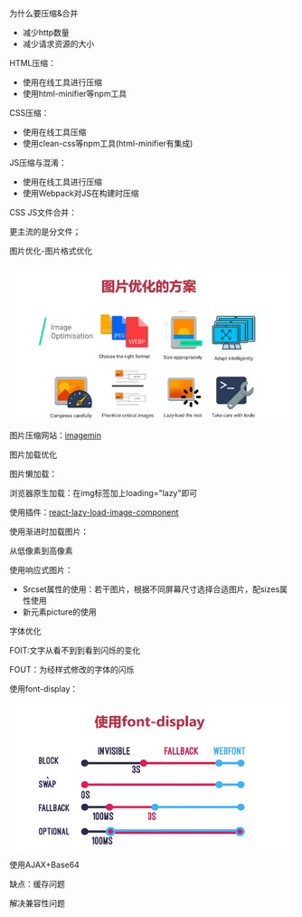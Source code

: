 为什么要压缩&合并

- 减少http数量
- 减少请求资源的大小

HTML压缩：

- 使用在线工具进行压缩
- 使用html-minifier等npm工具

CSS压缩：

- 使用在线工具压缩
- 使用clean-css等npm工具(html-minifier有集成)

JS压缩与混淆：

- 使用在线工具进行压缩
- 使用Webpack对JS在构建时压缩

CSS JS文件合并：

 更主流的是分文件；

图片优化-图片格式优化 

![](./img/tupian.png)

图片压缩网站：[imagemin](https://github.com/imagemin/imagemin)

图片加载优化

图片懒加载：

浏览器原生加载：在img标签加上loading="lazy"即可

使用插件：[react-lazy-load-image-component](https://github.com/Aljullu/react-lazy-load-image-component)

使用渐进时加载图片：

从低像素到高像素

使用响应式图片：

- Srcset属性的使用：若干图片，根据不同屏幕尺寸选择合适图片，配sizes属性使用
- 新元素picture的使用

字体优化

FOIT:文字从看不到到看到闪烁的变化

FOUT：为经样式修改的字体的闪烁

使用font-display：

![](./img/font.png)

 使用AJAX+Base64

缺点：缓存问题

解决兼容性问题


